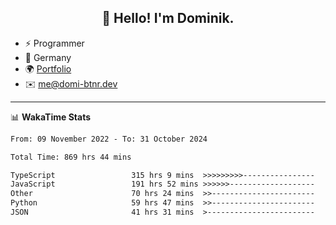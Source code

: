 <h2 align="center">👋 Hello! I'm Dominik.</h2>

- ⚡ Programmer
- 📍 Germany
- 🌍 [Portfolio](https://domi-btnr.dev)
- ✉️ [me@domi-btnr.dev](mailto://me@domi-btnr.dev)

---
📊 **WakaTime Stats**
<!--START_SECTION:waka-->

```txt
From: 09 November 2022 - To: 31 October 2024

Total Time: 869 hrs 44 mins

TypeScript                 315 hrs 9 mins  >>>>>>>>>----------------   36.24 %
JavaScript                 191 hrs 52 mins >>>>>>-------------------   22.06 %
Other                      70 hrs 24 mins  >>-----------------------   08.10 %
Python                     59 hrs 47 mins  >>-----------------------   06.88 %
JSON                       41 hrs 31 mins  >------------------------   04.77 %
```

<!--END_SECTION:waka-->
